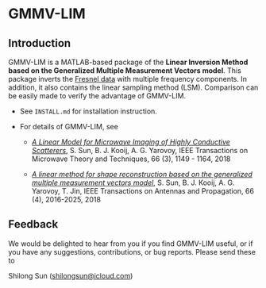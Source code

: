 GMMV-LIM
========

Introduction
------------

GMMV-LIM is a MATLAB-based package of the **Linear Inversion Method based on the Generalized Multiple Measurement Vectors model**. This package inverts the [Fresnel data](http://www.fresnel.fr/3Ddatabase/) with multiple frequency components. In addition, it also contains the linear sampling method (LSM). Comparison can be easily made to verify the advantage of GMMV-LIM. 

- See `INSTALL.md` for installation instruction.

- For details of GMMV-LIM, see

	- [*A Linear Model for Microwave Imaging of Highly Conductive Scatterers*](https://ieeexplore.ieee.org/stamp/stamp.jsp?arnumber=8123524), S. Sun, B. J. Kooij, A. G. Yarovoy, IEEE Transactions on Microwave Theory and Techniques, 66 (3), 1149 - 1164, 2018

	- [*A linear method for shape reconstruction based on the generalized multiple measurement vectors model*](https://ieeexplore.ieee.org/stamp/stamp.jsp?arnumber=8292840), S. Sun, B. J. Kooij, A. G. Yarovoy, T. Jin, IEEE Transactions on Antennas and Propagation, 66 (4), 2016-2025, 2018

Feedback
--------
We would be delighted to hear from you if you find GMMV-LIM useful, or if you have any suggestions, contributions, or bug reports. Please send these to

Shilong Sun (shilongsun@icloud.com)

